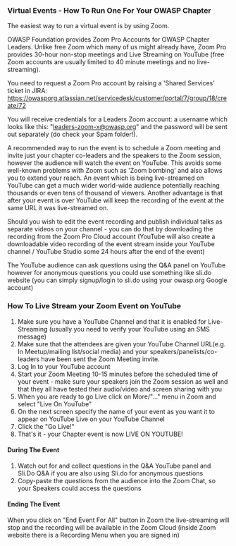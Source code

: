 ### Virtual Events - How To Run One For Your OWASP Chapter

The easiest way to run a virtual event is by using Zoom.

OWASP Foundation provides Zoom Pro Accounts for OWASP Chapter Leaders. Unlike free Zoom which many of us might already have, Zoom Pro provides 30-hour non-stop meetings and Live Streaming on YouTube (free Zoom accounts are usually limited to 40 minute meetings and no live-streaming).


You need to request a Zoom Pro account by raising a 'Shared Services' ticket in JIRA:
https://owasporg.atlassian.net/servicedesk/customer/portal/7/group/18/create/72

You will receive credentials for a Leaders Zoom account: a username which looks like this: "leaders-zoom-x@owasp.org" and the password will be sent out separately (do check your Spam folder!).

A recommended way to run the event is to schedule a Zoom meeting and invite just your chapter co-leaders and the speakers to the Zoom session, however the audience will watch the event on YouTube. This avoids some well-known problems with Zoom such as 'Zoom bombing' and also allows you to extend your reach. An event which is being live-streamed on YouTube can get a much wider world-wide audience potentially reaching thousands or even tens of thousand of viewers. Another advantage is that after your event is over YouTube will keep the recording of the event at the same URL it was live-streamed on.

Should you wish to edit the event recording and publish individual talks as separate videos on your channel - you can do that by downloading the recording from the Zoom Pro Cloud account (YouTube will also create a downloadable video recording of the event stream inside your YouTube channel / YouTube Studio some 24 hours after the end of the event)

The YouTube audience can ask questions using the Q&A panel on YouTube however for anonymous questions you could use something like sli.do website (you can simply signup/login to sli.do using your owasp.org Google account) 

### How To Live Stream your Zoom Event on YouTube

1. Make sure you have a YouTube Channel and that it is enabled for Live-Streaming (usually you need to verify your YouTube using an SMS message)
2. Make sure that the attendees are given your YouTube Channel URL(e.g. In Meetup/mailing list/social media) and your speakers/panelists/co-leaders have been sent the Zoom Meeting invite.
3. Log In to your YouTube account
4. Start your Zoom Meeting 10-15 minutes before the scheduled time of your event - make sure your speakers join the Zoom session as well and that they all have tested their audio/video and screen sharing with you
5. When you are ready to go Live click on More/"..." menu in Zoom and select "Live On YouTube"
6. On the next screen specify the name of your event as you want it to appear on YouTube Live on your YouTube Channel
7. Click the "Go Live!"
8. That's it - your Chapter event is now LIVE ON YOUTUBE!

#### During The Event

1. Watch out for and collect questions in the Q&A YouTube panel and Sli.Do Q&A if you are also using Sli.do for anonymous questions
2. Copy-paste the questions from the audience into the Zoom Chat, so your Speakers could access the questions

#### Ending The Event

When you click on "End Event For All" button in Zoom the live-streaming will stop and the recording will be available in the Zoom Cloud (inside Zoom website there is a Recording Menu when you are signed in)








